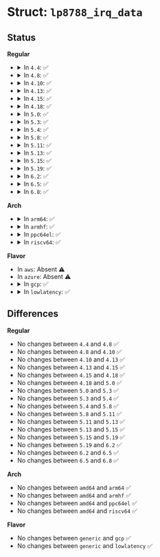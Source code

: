 # Struct: <code>lp8788_irq_data</code>

## Status
<b>Regular</b>
<ul>
<li>
<details>
<summary>In <code>4.4</code>: ✅</summary>

```c
struct lp8788_irq_data {
    struct lp8788 *lp;
    struct mutex irq_lock;
    struct irq_domain *domain;
    int enabled[24];
};
```
</details>
</li>
<li>
<details>
<summary>In <code>4.8</code>: ✅</summary>

```c
struct lp8788_irq_data {
    struct lp8788 *lp;
    struct mutex irq_lock;
    struct irq_domain *domain;
    int enabled[24];
};
```
</details>
</li>
<li>
<details>
<summary>In <code>4.10</code>: ✅</summary>

```c
struct lp8788_irq_data {
    struct lp8788 *lp;
    struct mutex irq_lock;
    struct irq_domain *domain;
    int enabled[24];
};
```
</details>
</li>
<li>
<details>
<summary>In <code>4.13</code>: ✅</summary>

```c
struct lp8788_irq_data {
    struct lp8788 *lp;
    struct mutex irq_lock;
    struct irq_domain *domain;
    int enabled[24];
};
```
</details>
</li>
<li>
<details>
<summary>In <code>4.15</code>: ✅</summary>

```c
struct lp8788_irq_data {
    struct lp8788 *lp;
    struct mutex irq_lock;
    struct irq_domain *domain;
    int enabled[24];
};
```
</details>
</li>
<li>
<details>
<summary>In <code>4.18</code>: ✅</summary>

```c
struct lp8788_irq_data {
    struct lp8788 *lp;
    struct mutex irq_lock;
    struct irq_domain *domain;
    int enabled[24];
};
```
</details>
</li>
<li>
<details>
<summary>In <code>5.0</code>: ✅</summary>

```c
struct lp8788_irq_data {
    struct lp8788 *lp;
    struct mutex irq_lock;
    struct irq_domain *domain;
    int enabled[24];
};
```
</details>
</li>
<li>
<details>
<summary>In <code>5.3</code>: ✅</summary>

```c
struct lp8788_irq_data {
    struct lp8788 *lp;
    struct mutex irq_lock;
    struct irq_domain *domain;
    int enabled[24];
};
```
</details>
</li>
<li>
<details>
<summary>In <code>5.4</code>: ✅</summary>

```c
struct lp8788_irq_data {
    struct lp8788 *lp;
    struct mutex irq_lock;
    struct irq_domain *domain;
    int enabled[24];
};
```
</details>
</li>
<li>
<details>
<summary>In <code>5.8</code>: ✅</summary>

```c
struct lp8788_irq_data {
    struct lp8788 *lp;
    struct mutex irq_lock;
    struct irq_domain *domain;
    int enabled[24];
};
```
</details>
</li>
<li>
<details>
<summary>In <code>5.11</code>: ✅</summary>

```c
struct lp8788_irq_data {
    struct lp8788 *lp;
    struct mutex irq_lock;
    struct irq_domain *domain;
    int enabled[24];
};
```
</details>
</li>
<li>
<details>
<summary>In <code>5.13</code>: ✅</summary>

```c
struct lp8788_irq_data {
    struct lp8788 *lp;
    struct mutex irq_lock;
    struct irq_domain *domain;
    int enabled[24];
};
```
</details>
</li>
<li>
<details>
<summary>In <code>5.15</code>: ✅</summary>

```c
struct lp8788_irq_data {
    struct lp8788 *lp;
    struct mutex irq_lock;
    struct irq_domain *domain;
    int enabled[24];
};
```
</details>
</li>
<li>
<details>
<summary>In <code>5.19</code>: ✅</summary>

```c
struct lp8788_irq_data {
    struct lp8788 *lp;
    struct mutex irq_lock;
    struct irq_domain *domain;
    int enabled[24];
};
```
</details>
</li>
<li>
<details>
<summary>In <code>6.2</code>: ✅</summary>

```c
struct lp8788_irq_data {
    struct lp8788 *lp;
    struct mutex irq_lock;
    struct irq_domain *domain;
    int enabled[24];
};
```
</details>
</li>
<li>
<details>
<summary>In <code>6.5</code>: ✅</summary>

```c
struct lp8788_irq_data {
    struct lp8788 *lp;
    struct mutex irq_lock;
    struct irq_domain *domain;
    int enabled[24];
};
```
</details>
</li>
<li>
<details>
<summary>In <code>6.8</code>: ✅</summary>

```c
struct lp8788_irq_data {
    struct lp8788 *lp;
    struct mutex irq_lock;
    struct irq_domain *domain;
    int enabled[24];
};
```
</details>
</li>
</ul>
<b>Arch</b>
<ul>
<li>
<details>
<summary>In <code>arm64</code>: ✅</summary>

```c
struct lp8788_irq_data {
    struct lp8788 *lp;
    struct mutex irq_lock;
    struct irq_domain *domain;
    int enabled[24];
};
```
</details>
</li>
<li>
<details>
<summary>In <code>armhf</code>: ✅</summary>

```c
struct lp8788_irq_data {
    struct lp8788 *lp;
    struct mutex irq_lock;
    struct irq_domain *domain;
    int enabled[24];
};
```
</details>
</li>
<li>
<details>
<summary>In <code>ppc64el</code>: ✅</summary>

```c
struct lp8788_irq_data {
    struct lp8788 *lp;
    struct mutex irq_lock;
    struct irq_domain *domain;
    int enabled[24];
};
```
</details>
</li>
<li>
<details>
<summary>In <code>riscv64</code>: ✅</summary>

```c
struct lp8788_irq_data {
    struct lp8788 *lp;
    struct mutex irq_lock;
    struct irq_domain *domain;
    int enabled[24];
};
```
</details>
</li>
</ul>
<b>Flavor</b>
<ul>
<li>
In <code>aws</code>: Absent ⚠️
</li>
<li>
In <code>azure</code>: Absent ⚠️
</li>
<li>
<details>
<summary>In <code>gcp</code>: ✅</summary>

```c
struct lp8788_irq_data {
    struct lp8788 *lp;
    struct mutex irq_lock;
    struct irq_domain *domain;
    int enabled[24];
};
```
</details>
</li>
<li>
<details>
<summary>In <code>lowlatency</code>: ✅</summary>

```c
struct lp8788_irq_data {
    struct lp8788 *lp;
    struct mutex irq_lock;
    struct irq_domain *domain;
    int enabled[24];
};
```
</details>
</li>
</ul>

## Differences
<b>Regular</b>
<ul>
<li>
No changes between <code>4.4</code> and <code>4.8</code> ✅
</li>
<li>
No changes between <code>4.8</code> and <code>4.10</code> ✅
</li>
<li>
No changes between <code>4.10</code> and <code>4.13</code> ✅
</li>
<li>
No changes between <code>4.13</code> and <code>4.15</code> ✅
</li>
<li>
No changes between <code>4.15</code> and <code>4.18</code> ✅
</li>
<li>
No changes between <code>4.18</code> and <code>5.0</code> ✅
</li>
<li>
No changes between <code>5.0</code> and <code>5.3</code> ✅
</li>
<li>
No changes between <code>5.3</code> and <code>5.4</code> ✅
</li>
<li>
No changes between <code>5.4</code> and <code>5.8</code> ✅
</li>
<li>
No changes between <code>5.8</code> and <code>5.11</code> ✅
</li>
<li>
No changes between <code>5.11</code> and <code>5.13</code> ✅
</li>
<li>
No changes between <code>5.13</code> and <code>5.15</code> ✅
</li>
<li>
No changes between <code>5.15</code> and <code>5.19</code> ✅
</li>
<li>
No changes between <code>5.19</code> and <code>6.2</code> ✅
</li>
<li>
No changes between <code>6.2</code> and <code>6.5</code> ✅
</li>
<li>
No changes between <code>6.5</code> and <code>6.8</code> ✅
</li>
</ul>
<b>Arch</b>
<ul>
<li>
No changes between <code>amd64</code> and <code>arm64</code> ✅
</li>
<li>
No changes between <code>amd64</code> and <code>armhf</code> ✅
</li>
<li>
No changes between <code>amd64</code> and <code>ppc64el</code> ✅
</li>
<li>
No changes between <code>amd64</code> and <code>riscv64</code> ✅
</li>
</ul>
<b>Flavor</b>
<ul>
<li>
No changes between <code>generic</code> and <code>gcp</code> ✅
</li>
<li>
No changes between <code>generic</code> and <code>lowlatency</code> ✅
</li>
</ul>
